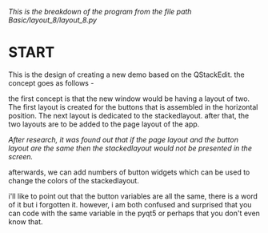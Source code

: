 
_This is the breakdown of the program from the file path Basic/layout_8/layout_8.py_


# START

This is the design of creating a new demo based on the QStackEdit. the concept goes as follows - 

the first concept is that the new window would be having a layout of two. The first layout is created for the buttons that is assembled in the horizontal position. The next layout is dedicated to the stackedlayout. after that, the two layouts are to be added to the page layout of the app.

_After research, it was found out that if the page layout and the button layout are the same then the stackedlayout would not be presented in the screen._

afterwards, we can add numbers of button widgets which can be used to change the colors of the stackedlayout.

i'll like to point out that the button variables are all the same, there is a word of it but i forgotten it. however, i am both confused and surprised that you can code with the same variable in the pyqt5 or perhaps that you don't even know that.

